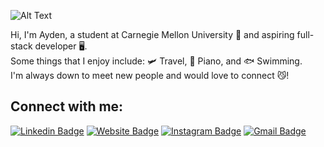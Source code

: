 
![Alt Text](https://i.pinimg.com/originals/1e/ee/ae/1eeeaeda7973765ec5ba79113d1fd7f3.png)

Hi, I'm Ayden, a student at Carnegie Mellon University 🍉 and aspiring full-stack developer 🖥.\
Some things that I enjoy include: 🛩 Travel, 🎹 Piano, and 🐟 Swimming.\
I'm always down to meet new people and would love to connect 😼!

## Connect with me:

[![Linkedin Badge](https://img.shields.io/badge/-aydenx-blue?style=flat&logo=Linkedin&logoColor=white&link=https://www.linkedin.com/in/aydenx/)](https://www.linkedin.com/in/aydenx/)
[![Website Badge](https://img.shields.io/badge/-Portfolio-47CCCC?style=flat&logo=Google-Chrome&logoColor=white&link=https://jessicalim.me)](https://jessicalim.me)
[![Instagram Badge](https://img.shields.io/badge/-@ayd_xu-purple?style=flat&logo=instagram&logoColor=white&link=https://instagram.com/_jessicaalim/)](https://instagram.com/_jessicaalim)
[![Gmail Badge](https://img.shields.io/badge/-aydenx@andrew.cmu.edu-c14438?style=flat&logo=Gmail&logoColor=white&link=mailto:jessicalim813@gmail.com)](mailto:jessicalim813@gmail.com)



